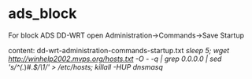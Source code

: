 # ads_block
For block ADS DD-WRT open
Administration->Commands->Save Startup

content:  dd-wrt-administration-commands-startup.txt
*sleep 5; wget http://winhelp2002.mvps.org/hosts.txt -O - -q | grep 0.0.0.0 | sed 's/^\(.*\)#.*$/\1/' > /etc/hosts; killall -HUP dnsmasq*

